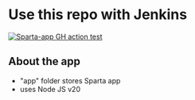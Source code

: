 # Use this repo with Jenkins
[![Sparta-app GH action test](https://github.com/Abdullahi24i/Sparta-test-app/actions/workflows/Sparta-app-test-node.js.yml/badge.svg)](https://github.com/Abdullahi24i/Sparta-test-app/actions/workflows/Sparta-app-test-node.js.yml)
## About the app
- "app" folder stores Sparta app
- uses Node JS v20
